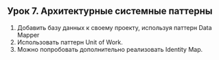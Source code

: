 
## Урок 7. Архитектурные системные паттерны

1. Добавить базу данных к своему проекту, используя паттерн Data Mapper
2. Использовать паттерн Unit of Work.
3. Можно попробовать дополнительно реализовать Identity Map.

